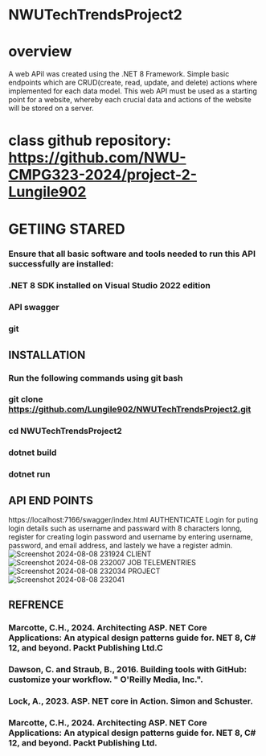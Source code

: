 # NWUTechTrendsProject2
# overview
A web APiI was created using the .NET 8 Framework. Simple basic endpoints which are CRUD(create, read, update, and delete) actions where implemented for each data model.  This web API must be used as a starting point for a website, whereby each crucial data and actions of the website will be stored on a server.
# class github repository: https://github.com/NWU-CMPG323-2024/project-2-Lungile902
# GETIING STARED
### Ensure that all basic software and tools needed to run this API successfully are installed:
### .NET 8 SDK installed on Visual Studio 2022 edition
### API swagger
### git
## INSTALLATION
### Run the following commands using git bash
### git clone https://github.com/Lungile902/NWUTechTrendsProject2.git
### cd NWUTechTrendsProject2
### dotnet build
### dotnet run
## API END POINTS
https://localhost:7166/swagger/index.html
AUTHENTICATE
Login for puting login details such as username and passward with 8 characters lonng, register for creating login password and username by entering username, password, and email address, and lastely we have a register admin.
![Screenshot 2024-08-08 231924](https://github.com/user-attachments/assets/592c9ba2-a257-4782-b33d-a8d525055f46)
CLIENT
![Screenshot 2024-08-08 232007](https://github.com/user-attachments/assets/c650a9f5-92e9-4089-acf4-6b30d6e551cb)
JOB TELEMENTRIES
![Screenshot 2024-08-08 232034](https://github.com/user-attachments/assets/36e9235d-90a4-4105-9304-0f8739fd4d66)
PROJECT
![Screenshot 2024-08-08 232041](https://github.com/user-attachments/assets/08fb084b-87b4-4cbe-985f-3c7e7fadaba6)
## REFRENCE
### Marcotte, C.H., 2024. Architecting ASP. NET Core Applications: An atypical design patterns guide for. NET 8, C# 12, and beyond. Packt Publishing Ltd.C
### Dawson, C. and Straub, B., 2016. Building tools with GitHub: customize your workflow. " O'Reilly Media, Inc.".
### Lock, A., 2023. ASP. NET core in Action. Simon and Schuster.
### Marcotte, C.H., 2024. Architecting ASP. NET Core Applications: An atypical design patterns guide for. NET 8, C# 12, and beyond. Packt Publishing Ltd.
